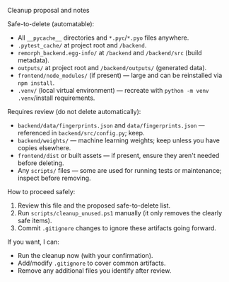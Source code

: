 Cleanup proposal and notes

Safe-to-delete (automatable):
- All `__pycache__` directories and `*.pyc`/`*.pyo` files anywhere.
- `.pytest_cache/` at project root and `/backend`.
- `remorph_backend.egg-info/` at `/backend` and `/backend/src` (build metadata).
- `outputs/` at project root and `/backend/outputs/` (generated data).
- `frontend/node_modules/` (if present) — large and can be reinstalled via `npm install`.
- `.venv/` (local virtual environment) — recreate with `python -m venv .venv`/install requirements.

Requires review (do not delete automatically):
- `backend/data/fingerprints.json` and `data/fingerprints.json` — referenced in `backend/src/config.py`; keep.
- `backend/weights/` — machine learning weights; keep unless you have copies elsewhere.
- `frontend/dist` or built assets — if present, ensure they aren't needed before deleting.
- Any `scripts/` files — some are used for running tests or maintenance; inspect before removing.

How to proceed safely:
1. Review this file and the proposed safe-to-delete list.
2. Run `scripts/cleanup_unused.ps1` manually (it only removes the clearly safe items).
3. Commit `.gitignore` changes to ignore these artifacts going forward.

If you want, I can:
- Run the cleanup now (with your confirmation).
- Add/modify `.gitignore` to cover common artifacts.
- Remove any additional files you identify after review.
